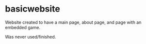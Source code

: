 # basicwebsite
Website created to have a main page, about page, and page with an embedded game.

Was never used/finished.

